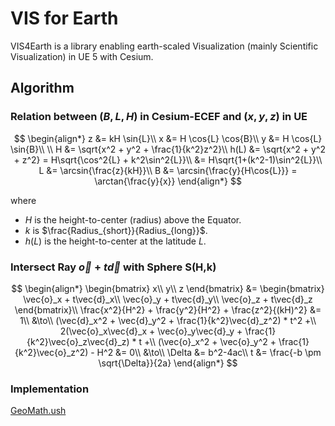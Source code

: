 # VIS for Earth

VIS4Earth is a library enabling earth-scaled Visualization (mainly Scientific Visualization) in UE 5 with Cesium.

## Algorithm

### Relation between $(B,L,H)$ in Cesium-ECEF and $(x,y,z)$ in UE

$$
\begin{align*}
z &= kH \sin{L}\\
x &= H \cos{L} \cos{B}\\
y &= H \cos{L} \sin{B}\\
\\
H &= \sqrt{x^2 + y^2 + \frac{1}{k^2}z^2}\\
h(L) &= \sqrt{x^2 + y^2 + z^2} = H\sqrt{\cos^2{L} + k^2\sin^2{L}}\\
&= H\sqrt{1+(k^2-1)\sin^2{L}}\\
L &= \arcsin{\frac{z}{kH}}\\
B &= \arcsin{\frac{y}{H\cos{L}}} = \arctan{\frac{y}{x}}
\end{align*}
$$

where
- $H$ is the height-to-center (radius) above the Equator.
- $k$ is $\frac{Radius_{short}}{Radius_{long}}$.
- $h(L)$ is the height-to-center at the latitude $L$.

### Intersect Ray $\vec{o}+t\vec{d}$ with Sphere S(H,k)

$$
\begin{align*}
\begin{bmatrix}
x\\
y\\
z
\end{bmatrix}
&=
\begin{bmatrix}
\vec{o}_x + t\vec{d}_x\\
\vec{o}_y + t\vec{d}_y\\
\vec{o}_z + t\vec{d}_z
\end{bmatrix}\\
\frac{x^2}{H^2} + \frac{y^2}{H^2} + \frac{z^2}{(kH)^2} &= 1\\
&\to\\
(\vec{d}_x^2 + \vec{d}_y^2 + \frac{1}{k^2}\vec{d}_z^2) * t^2 +\\
2(\vec{o}_x\vec{d}_x + \vec{o}_y\vec{d}_y + \frac{1}{k^2}\vec{o}_z\vec{d}_z) * t +\\
(\vec{o}_x^2 + \vec{o}_y^2 + \frac{1}{k^2}\vec{o}_z^2) - H^2 &= 0\\
&\to\\
\Delta &= b^2-4ac\\
t &= \frac{-b \pm \sqrt{\Delta}}{2a}
\end{align*}
$$

### Implementation

[GeoMath.ush](./Shaders/GeoMath.ush)
